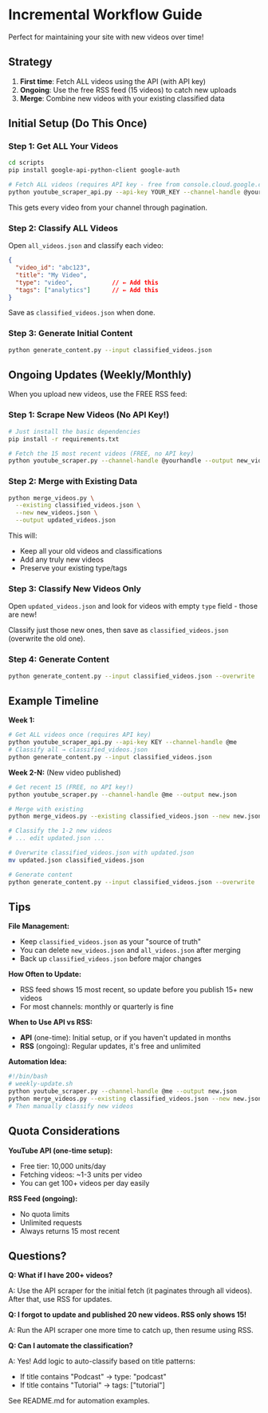 # Incremental Workflow Guide

Perfect for maintaining your site with new videos over time!

## Strategy

1. **First time**: Fetch ALL videos using the API (with API key)
2. **Ongoing**: Use the free RSS feed (15 videos) to catch new uploads
3. **Merge**: Combine new videos with your existing classified data

## Initial Setup (Do This Once)

### Step 1: Get ALL Your Videos

```bash
cd scripts
pip install google-api-python-client google-auth

# Fetch ALL videos (requires API key - free from console.cloud.google.com)
python youtube_scraper_api.py --api-key YOUR_KEY --channel-handle @yourhandle --output all_videos.json
```

This gets every video from your channel through pagination.

### Step 2: Classify ALL Videos

Open `all_videos.json` and classify each video:

```json
{
  "video_id": "abc123",
  "title": "My Video",
  "type": "video",           // ← Add this
  "tags": ["analytics"]      // ← Add this
}
```

Save as `classified_videos.json` when done.

### Step 3: Generate Initial Content

```bash
python generate_content.py --input classified_videos.json
```

## Ongoing Updates (Weekly/Monthly)

When you upload new videos, use the FREE RSS feed:

### Step 1: Scrape New Videos (No API Key!)

```bash
# Just install the basic dependencies
pip install -r requirements.txt

# Fetch the 15 most recent videos (FREE, no API key)
python youtube_scraper.py --channel-handle @yourhandle --output new_videos.json
```

### Step 2: Merge with Existing Data

```bash
python merge_videos.py \
  --existing classified_videos.json \
  --new new_videos.json \
  --output updated_videos.json
```

This will:
- Keep all your old videos and classifications
- Add any truly new videos
- Preserve your existing type/tags

### Step 3: Classify New Videos Only

Open `updated_videos.json` and look for videos with empty `type` field - those are new!

Classify just those new ones, then save as `classified_videos.json` (overwrite the old one).

### Step 4: Generate Content

```bash
python generate_content.py --input classified_videos.json --overwrite
```

## Example Timeline

**Week 1:**
```bash
# Get ALL videos once (requires API key)
python youtube_scraper_api.py --api-key KEY --channel-handle @me
# Classify all → classified_videos.json
python generate_content.py --input classified_videos.json
```

**Week 2-N:** (New video published)
```bash
# Get recent 15 (FREE, no API key!)
python youtube_scraper.py --channel-handle @me --output new.json

# Merge with existing
python merge_videos.py --existing classified_videos.json --new new.json --output updated.json

# Classify the 1-2 new videos
# ... edit updated.json ...

# Overwrite classified_videos.json with updated.json
mv updated.json classified_videos.json

# Generate content
python generate_content.py --input classified_videos.json --overwrite
```

## Tips

**File Management:**
- Keep `classified_videos.json` as your "source of truth"
- You can delete `new_videos.json` and `all_videos.json` after merging
- Back up `classified_videos.json` before major changes

**How Often to Update:**
- RSS feed shows 15 most recent, so update before you publish 15+ new videos
- For most channels: monthly or quarterly is fine

**When to Use API vs RSS:**
- **API** (one-time): Initial setup, or if you haven't updated in months
- **RSS** (ongoing): Regular updates, it's free and unlimited

**Automation Idea:**
```bash
#!/bin/bash
# weekly-update.sh
python youtube_scraper.py --channel-handle @me --output new.json
python merge_videos.py --existing classified_videos.json --new new.json --output temp.json
# Then manually classify new videos
```

## Quota Considerations

**YouTube API (one-time setup):**
- Free tier: 10,000 units/day
- Fetching videos: ~1-3 units per video
- You can get 100+ videos per day easily

**RSS Feed (ongoing):**
- No quota limits
- Unlimited requests
- Always returns 15 most recent

## Questions?

**Q: What if I have 200+ videos?**

A: Use the API scraper for the initial fetch (it paginates through all videos). After that, use RSS for updates.

**Q: I forgot to update and published 20 new videos. RSS only shows 15!**

A: Run the API scraper one more time to catch up, then resume using RSS.

**Q: Can I automate the classification?**

A: Yes! Add logic to auto-classify based on title patterns:
- If title contains "Podcast" → type: "podcast"
- If title contains "Tutorial" → tags: ["tutorial"]

See README.md for automation examples.
